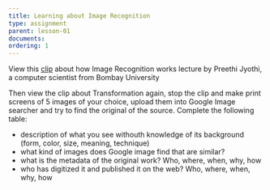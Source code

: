 ```yaml
---
title: Learning about Image Recognition 
type: assignment
parent: lesson-01
documents:
ordering: 1
---
```


 View this [clip](https://www.microsoft.com/en-us/research/video/automatic-speech-recognition-overview/) about how Image Recognition works 
 lecture by Preethi Jyothi, a computer scientist from Bombay University 
 
Then view the clip about Transformation again, stop the clip and make print screens of 5 images of your choice, upload them into Google     Image searcher and try to find the original of the source.
Complete the following table:

- description of what you see withouth knowledge of its background (form, color, size, meaning, technique)
- what kind of images does Google image find that are similar?
- what is the metadata of the original work? Who, where, when, why, how
- who has digitized it and published it on the web? Who, where, when, why, how
 
 
 
 
 
 



 













